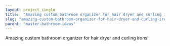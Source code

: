 ```yaml
---
layout: project_single
title:  "Amazing custom bathroom organizer for hair dryer and curling irons!"
slug: "amazing-custom-bathroom-organizer-for-hair-dryer-and-curling-irons"
parent: "master-bathroom-ideas"
---
```

Amazing custom bathroom organizer for hair dryer and curling irons!